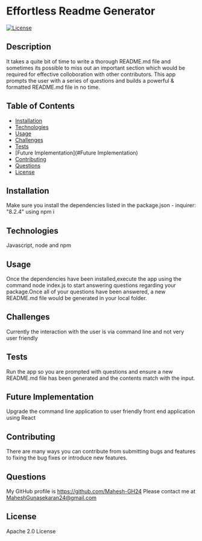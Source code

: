 # Effortless Readme Generator
[![License](https://img.shields.io/badge/License-Apache_2.0-blue.svg)](https://opensource.org/licenses/Apache-2.0)

## Description

It takes a quite bit of time to write a thorough README.md file and sometimes its possible to miss out an important section which would be required for effective colloboration with other contributors. This app prompts the user with a series of questions and builds a powerful & formatted README.md file in no time.

## Table of Contents

- [Installation](#installation)
- [Technologies](#Technologies)
- [Usage](#usage)
- [Challenges](#challenges)
- [Tests](#tests)
- [Future Implementation](#Future Implementation)
- [Contributing](#Contributing)
- [Questions](#questions)
- [License](#license)

## Installation
Make sure you install the dependencies listed in the package.json - inquirer: "8.2.4" using npm i

## Technologies
Javascript, node and npm

## Usage
Once the dependencies have been installed,execute the app using the command node index.js to start answering questions regarding your package.Once all of your questions have been answered, a new README.md file would be generated in your local folder.

## Challenges
Currently the interaction with the user is via command line and not very user friendly

## Tests
Run the app so you are prompted with questions and ensure a new README.md file has been generated and the contents match with the input.

## Future Implementation
Upgrade the command line application to user friendly front end application using React

## Contributing
There are many ways you can contribute from submitting bugs and features to fixing the bug fixes or introduce new features.

## Questions
My GitHub profile is https://github.com/Mahesh-GH24
Please contact me at MaheshGunasekaran24@gmail.com

## License
Apache 2.0 License

